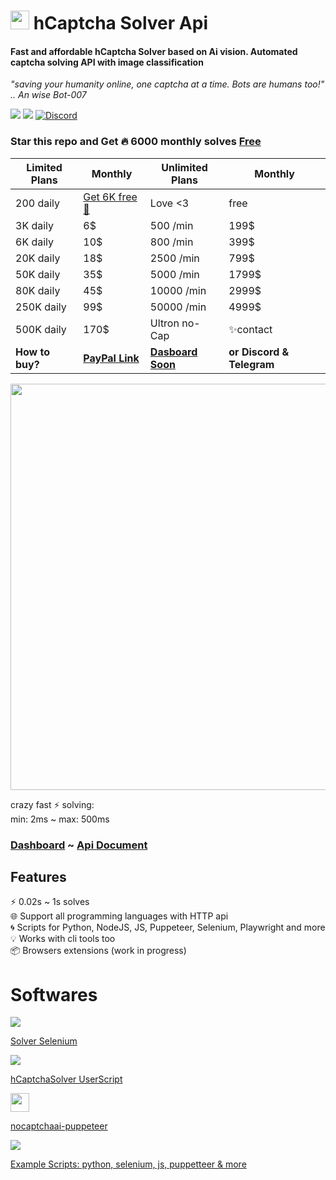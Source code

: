 <p>
<h1><img src="https://avatars.githubusercontent.com/u/110127579" width="30px" /> hCaptcha Solver Api </h1>
<h4>Fast and affordable hCaptcha Solver based on Ai vision. Automated captcha solving API with image classification</h4>
<i>"saving your humanity online, one captcha at a time. Bots are humans too!" .. An wise Bot-007</i>
</p>

<p>
<a href="https://t.me/noCaptchaAi" target="_blank"><img src="https://img.shields.io/badge/Telegram-2CA5E0?style=for-the-badge&logo=telegram&logoColor=white"></a>
<a href="https://discord.gg/E7FfzhZqzA" target="_blank"><img src="https://img.shields.io/badge/Discord-7289DA?style=for-the-badge&logo=discord&logoColor=white"></a>
<a href="https://discord.gg/E7FfzhZqzA"><img alt="Discord" src="https://img.shields.io/discord/994856206525018112"></a>
</p>


<h3> Star this repo and Get 🔥 6000 monthly solves 
<a href="https://nocaptchaai.com/register">Free</a></h3>


| Limited Plans | Monthly | Unlimited Plans | Monthly   |
| ------------- | ------- | --------------- | --------- |
| 200 daily     | <a href="https://nocaptchaai.com/register">Get 6K free 💙</a></h2>     | Love <3 | free |
| 3K daily      | 6$      | 500 /min        | 199$      |
| 6K daily      | 10$     | 800 /min        | 399$      |
| 20K daily     | 18$     | 2500 /min       | 799$      |
| 50K daily     | 35$     | 5000 /min       | 1799$     |
| 80K daily     | 45$     | 10000 /min      | 2999$     |
| 250K daily    | 99$     | 50000 /min      | 4999$     |
| 500K daily    | 170$    | Ultron no-Cap   | ✨contact |
| **How to buy?**   | **<a href="https://nocaptchaai.com/buy.html">PayPal Link</a>**    | **<a href="https://dash.nocaptchaai.com">Dasboard Soon</a>**  | **or Discord & Telegram** |


<img src="https://user-images.githubusercontent.com/4178343/180646819-324163a8-0c4c-4571-b01c-2f98ab8a1127.gif" width="650">


crazy fast ⚡ solving: <br>
min: 2ms ~ max: 500ms

### [Dashboard](https://dash.nocaptchaai.com) ~ [Api Document](https://docs.nocaptchaai.com)
</p>











## Features

⚡ 0.02s ~ 1s solves \
🌐 Support all programming languages with HTTP api \
🌀 Scripts for Python, NodeJS, JS, Puppeteer, Selenium, Playwright and more \
💡 Works with cli tools too \
📦️ Browsers extensions (work in progress)



# Softwares

<p>
<img src="https://img.icons8.com/fluency/48/000000/selenium-test-automation.png"/>

[Solver Selenium](https://github.com/Hammad69275/NoCaptchaSolver)

<img src="https://img.icons8.com/fluency/48/000000/javascript.png"/>

[hCaptchaSolver UserScript](https://github.com/noCaptchaAi/hCaptchaSolver.user.js)

<img src="https://user-images.githubusercontent.com/10379601/29446482-04f7036a-841f-11e7-9872-91d1fc2ea683.png" width="30px">

[nocaptchaai-puppeteer](https://github.com/noCaptchaAi/nocaptchaai-puppeteer)
  
<img src="https://img.icons8.com/external-flaticons-lineal-color-flat-icons/38/000000/external-javascript-computer-programming-icons-flaticons-lineal-color-flat-icons.png"/>
  
[Example Scripts: python, selenium, js, puppetteer & more ](https://github.com/shimuldn/hCaptchaSolverApi/tree/main/usage_examples)

</p>
